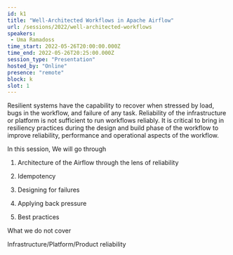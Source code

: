 ```yaml
---
id: k1
title: "Well-Architected Workflows in Apache Airflow"
url: /sessions/2022/well-architected-workflows
speakers:
 - Uma Ramadoss
time_start: 2022-05-26T20:00:00.000Z
time_end: 2022-05-26T20:25:00.000Z
session_type: "Presentation"
hosted_by: "Online"
presence: "remote"
block: k
slot: 1
---
```


Resilient systems have the capability to recover when stressed by load, bugs in the workflow, and failure of any task. Reliability of the infrastructure or platform is not sufficient to run workflows reliably. It is critical to bring in resiliency practices during the design and build phase of the workflow to improve reliability, performance and operational aspects of the workflow.
 
 
 
 In this session, We will go through
 
 1. Architecture of the Airflow through the lens of reliability
 
 2. Idempotency
 
 3. Designing for failures
 
 4. Applying back pressure
 
 5. Best practices
 
 
 
 What we do not cover
 
 Infrastructure/Platform/Product reliability